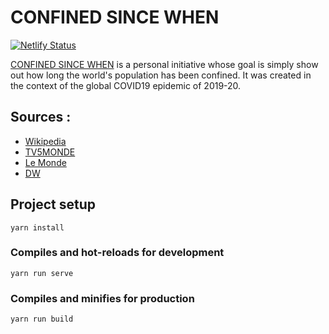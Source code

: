 # CONFINED SINCE WHEN
[![Netlify Status](https://api.netlify.com/api/v1/badges/3dcd2254-6385-4583-af32-020848a896d6/deploy-status)](https://app.netlify.com/sites/confined/deploys)

[CONFINED SINCE WHEN](https://confines-depuis-quand.com) is a personal initiative whose goal is simply show out how long the world's population has been confined. It was created in the context of the global COVID19 epidemic of 2019-20.

## Sources : 
- [Wikipedia](https://en.wikipedia.org/wiki/2019%E2%80%9320_coronavirus_pandemic)
- [TV5MONDE](https://information.tv5monde.com/info/coronavirus-quels-sont-les-pays-confines-352330)
- [Le Monde](https://www.lemonde.fr/planete/article/2020/03/30/coronavirus-quels-pays-sont-confines_6034936_3244.html)
- [DW](https://www.dw.com/en/coronavirus-what-are-the-lockdown-measures-across-europe/a-52905137)
## Project setup
```
yarn install
```

### Compiles and hot-reloads for development
```
yarn run serve
```

### Compiles and minifies for production
```
yarn run build
```

